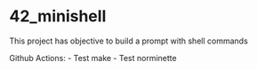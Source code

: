 # 42_minishell
This project has objective to build a prompt with shell commands

Github Actions:
    - Test make
    - Test norminette
